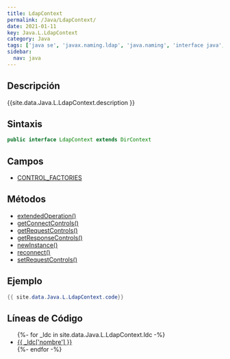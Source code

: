 ```yaml
---
title: LdapContext
permalink: /Java/LdapContext/
date: 2021-01-11
key: Java.L.LdapContext
category: Java
tags: ['java se', 'javax.naming.ldap', 'java.naming', 'interface java', 'Java 1.3']
sidebar: 
  nav: java
---
```


## Descripción
{{site.data.Java.L.LdapContext.description }}

## Sintaxis
~~~java
public interface LdapContext extends DirContext
~~~

## Campos
* [CONTROL_FACTORIES](/Java/LdapContext/CONTROL_FACTORIES)

## Métodos
* [extendedOperation()](/Java/LdapContext/extendedOperation)
* [getConnectControls()](/Java/LdapContext/getConnectControls)
* [getRequestControls()](/Java/LdapContext/getRequestControls)
* [getResponseControls()](/Java/LdapContext/getResponseControls)
* [newInstance()](/Java/LdapContext/newInstance)
* [reconnect()](/Java/LdapContext/reconnect)
* [setRequestControls()](/Java/LdapContext/setRequestControls)

## Ejemplo
~~~java
{{ site.data.Java.L.LdapContext.code}}
~~~

## Líneas de Código
<ul>
{%- for _ldc in site.data.Java.L.LdapContext.ldc -%}
   <li>
       <a href="{{_ldc['url'] }}">{{ _ldc['nombre'] }}</a>
   </li>
{%- endfor -%}
</ul>
